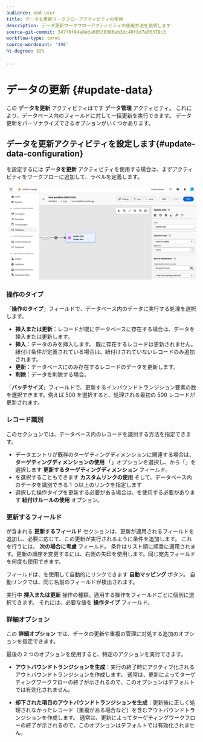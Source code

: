 ```yaml
---
audience: end-user
title: データを更新ワークフローアクティビティの使用
description: データ更新ワークフローアクティビティの使用方法を説明します
source-git-commit: 347f8f84a8eda60538366eb3dc49f8d7e06379c3
workflow-type: tm+mt
source-wordcount: '498'
ht-degree: 32%

---
```


# データの更新 {#update-data}

この **データを更新** アクティビティはです **データ管理** アクティビティ。 これにより、データベース内のフィールドに対して一括更新を実行できます。 データ更新をパーソナライズできるオプションがいくつかあります。

<!--
The **Operation type** field lets you choose the process to be carried out on the data in the database. Select the first option to add data or update (it if it has already been added). You can also only add data, only update data, or delete data. Select the **Update and merge collections** to select a primary record to link duplicates to, and delete those duplicates safely

Specify how to identify the records in the database: if data relate to an existing targeting dimension, select the **Using the targeting dimension** option and select the targeting dimension and fields to update. Otherwise, specify one or more custom links to identify the data in the database, or direct use of reconciliation keys.

Select the fields to update and reconciliation settings. You can use the **Auto-mapping** option to automatically identify the fields to be updated.

The **Advanced options** section let you specify additional settings to manage data and duplicates.

Toggle the **Generate an outbound transition** option to add an outbound transition that will be activated at the end of the execution of the **Update data** activity. The update generally marks the end of a targeting workflow and therefore the option is not activated by default.

Toggle the **Generate an outbound transition for rejects** option to add an outbound transition containing records that have not been correctly processed after the update (for example if there is a duplicate). The update generally marks the end of a targeting workflow and therefore the option is not activated by default.
-->

## データを更新アクティビティを設定します{#update-data-configuration}

を設定するには **データを更新** アクティビティを使用する場合は、まずアクティビティをワークフローに追加して、ラベルを定義します。

![](../assets/workflow-update-data.png)

### 操作のタイプ

「**操作のタイプ**」フィールドで、データベース内のデータに実行する処理を選択します。

* **挿入または更新**：レコードが既にデータベースに存在する場合は、データを挿入または更新します。
* **挿入**：データのみを挿入します。 既に存在するレコードは更新されません。紐付け条件が定義されている場合は、紐付けされていないレコードのみ追加されます。
* **更新**：データベースにのみ存在するレコードのデータを更新します。
* **削除**：データを削除する場合。

「**バッチサイズ**」フィールドで、更新するインバウンドトランジション要素の数を選択できます。例えば 500 を選択すると、処理される最初の 500 レコードが更新されます。

### レコード識別

このセクションでは、データベース内のレコードを識別する方法を指定できます。

* データエントリが既存のターゲティングディメンションに関連する場合は、 **ターゲティングディメンションの使用** 「」オプションを選択し、から「」を選択します **更新するターゲティングディメンション** フィールド。
* を選択することもできます **カスタムリンクの使用** そして、データベース内のデータを識別できる 1 つ以上のリンクを指定します
* 選択した操作タイプを更新する必要がある場合は、を使用する必要があります **紐付けルールの使用** オプション。

### 更新するフィールド

が含まれる **更新するフィールド** セクションは、更新が適用されるフィールドを追加し、必要に応じて、この更新が実行されるように条件を追加します。 これを行うには、 **次の場合に考慮** フィールド。 条件はリスト順に順番に適用されます。更新の順序を変更するには、右側の矢印を使用します。同じ宛先フィールドを何度も使用できます。

フィールドは、を使用して自動的にリンクできます **自動マッピング** ボタン。 自動リンクでは、同じ名前のフィールドが検出されます。

実行中 **挿入または更新** 操作の種類。適用する操作をフィールドごとに個別に選択できます。 それには、必要な値を **操作タイプ** フィールド。

### 詳細オプション

この **詳細オプション** では、データの更新や重複の管理に対処する追加のオプションを指定できます。

<!--
* **Disable automatic key management**
* **Disable audit**
* **Empty the destination value if the source value is empty**
* **Update all columns with matching names**
* **Ignore records which concern the same target**: only the first in the list of expressions will be considered
-->

最後の 2 つのオプションを使用すると、特定のアクションを実行できます。

* **アウトバウンドトランジションを生成**：実行の終了時にアクティブ化されるアウトバウンドトランジションを作成します。 通常は、更新によってターゲティングワークフローの終了が示されるので、このオプションはデフォルトでは有効化されません。

* **却下された項目のアウトバウンドトランジションを生成**：更新後に正しく処理されなかったレコード（重複がある場合など）を含むアウトバウンドトランジションを作成します。 通常は、更新によってターゲティングワークフローの終了が示されるので、このオプションはデフォルトでは有効化されません。

